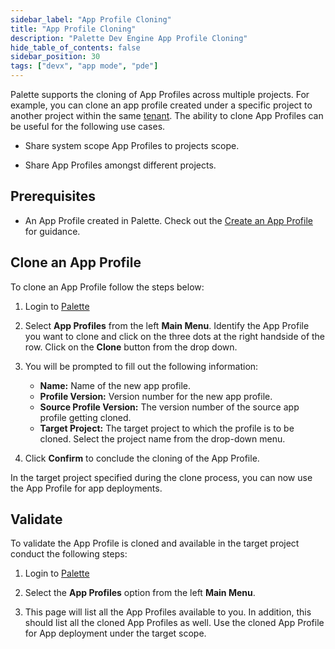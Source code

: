 ```yaml
---
sidebar_label: "App Profile Cloning"
title: "App Profile Cloning"
description: "Palette Dev Engine App Profile Cloning"
hide_table_of_contents: false
sidebar_position: 30
tags: ["devx", "app mode", "pde"]
---
```


Palette supports the cloning of App Profiles across multiple projects. For example, you can clone an app profile created under a specific project to another project within the same [tenant](../../glossary-all.md#tenant). The ability to clone App Profiles can be useful for the following use cases.

* Share system scope App Profiles to projects scope.


* Share App Profiles amongst different projects.

## Prerequisites

* An App Profile created in Palette. Check out the [Create an App Profile](create-app-profile.md) for guidance.

## Clone an App Profile

To clone an App Profile follow the steps below:

1. Login to [Palette](https://console.spectrocloud.com)


2. Select **App Profiles** from the left **Main Menu**. Identify the App Profile you want to clone and click on the three dots at the right handside of the row. Click on the **Clone** button from the drop down.


4. You will be prompted to fill out the following information:
   * **Name:** Name of the new app profile.
   * **Profile Version:** Version number for the new app profile.
   * **Source Profile Version:** The version number of the source app profile getting cloned.
   * **Target Project:** The target project to which the profile is to be cloned. Select the project name from the drop-down menu.


5. Click **Confirm** to conclude the cloning of the App Profile. 

In the target project specified during the clone process, you can now use the App Profile for app deployments.


## Validate

To validate the App Profile is cloned and available in the target project conduct the following steps:


1. Login to [Palette](https://console.spectrocloud.com)


2. Select the **App Profiles** option from the left **Main Menu**.     


3. This page will list all the App Profiles available to you. In addition, this should list all the cloned App Profiles as well. Use the cloned App Profile for App deployment under the target scope.



 



